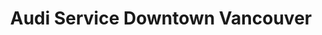 ---
title: "Audi Service Downtown Vancouver"
url: /vancouver/audi-service-downtown-vancouver/
shop: car repair
---